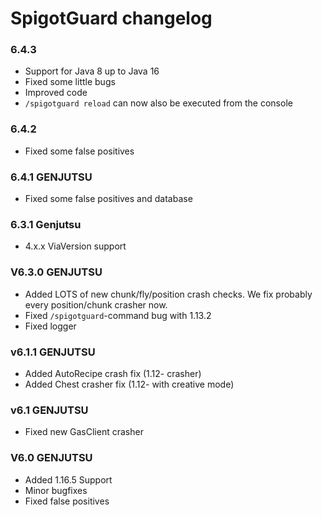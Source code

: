 # SpigotGuard changelog

### 6.4.3
- Support for Java 8 up to Java 16
- Fixed some little bugs
- Improved code
- `/spigotguard reload` can now also be executed from the console

### 6.4.2
- Fixed some false positives

### 6.4.1 GENJUTSU
- Fixed some false positives and database

### 6.3.1 Genjutsu
- 4.x.x ViaVersion support

### V6.3.0 GENJUTSU
- Added LOTS of new chunk/fly/position crash checks. We fix probably every position/chunk crasher now.
- Fixed `/spigotguard`-command bug with 1.13.2
- Fixed logger

### v6.1.1 GENJUTSU
- Added AutoRecipe crash fix (1.12- crasher)
- Added Chest crasher fix (1.12- with creative mode)

### v6.1 GENJUTSU
- Fixed new GasClient crasher

### V6.0 GENJUTSU
- Added 1.16.5 Support
- Minor bugfixes
- Fixed false positives
